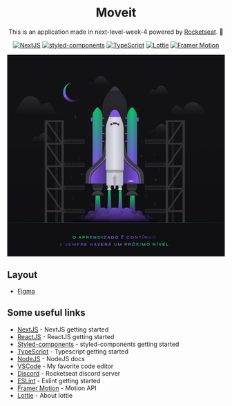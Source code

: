 <div align="center">

# Moveit

This is an application made in next-level-week-4 powered by [Rocketseat](https://rocketseat.com.br/). 🚀

</div>

<div align="center">

[![NextJS](https://img.shields.io/badge/-NextJS-blue?style&logo=vercel&link=https://nextjs.org/)](https://nextjs.org/)
[![styled-components](https://img.shields.io/badge/%F0%9F%92%85%20styled-components-orange.svg?colorB=daa357&colorA=db748e)](https://github.com/styled-components/styled-components)
[![TypeScript](https://img.shields.io/badge/-TypeScript-3178C6?style&logo=typescript&logoColor=fff&link=https://www.typescriptlang.org)](https://www.typescriptlang.org)
[![Lottie](https://img.shields.io/badge/-Lottie-08B9BB?style&logo=airbnb&link=https://lottiefiles.com/)](https://lottiefiles.com)
[![Framer Motion](https://img.shields.io/badge/-FramerMotion-808080?style&logo=framer&link=https://www.framer.com/)](https://www.framer.com/motion/)

</div>

<p>
  <img align="center" src="public/images/nlw-04.png">
</p>



## Layout

- [Figma](https://www.figma.com/file/ge20pu3ofMOKoliUyKx1Nl/?viewer=1&node-id=160:2761)


## Some useful links

- [NextJS](https://nextjs.org/docs/getting-started) - NextJS getting started
- [ReactJS](https://reactjs.org/docs/getting-started.html) - ReactJS getting started
- [Styled-components](https://styled-components.com/docs/basics#getting-started) - styled-components getting started
- [TypeScript](https://www.typescriptlang.org/docs/) - Typescript getting started
- [NodeJS](https://nodejs.org/en/) - NodeJS docs
- [VSCode](https://code.visualstudio.com/) - My favorite code editor
- [Discord](https://discord.gg/rYYTbuhD) - Rocketseat discord server
- [ESLint](https://eslint.org/docs/user-guide/getting-started) - Eslint getting started
- [Framer Motion](https://www.framer.com/api/motion/) - Motion API
- [Lottie](https://lottiefiles.com/what-is-lottie) - About lottie